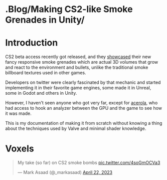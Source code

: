 <h1><span className="text-primary-dark">.</span>Blog<span className="text-primary-dark">/</span>Making CS2-like Smoke Grenades in Unity<span className="text-primary-dark">/</span></h1>

# Introduction
CS2 beta access recently got released, and they [showcased](https://youtu.be/_y9MpNcAitQ) their new fancy responsive smoke grenades which are actual 3D volumes that grow and react to the environment and bullets, unlike the traditional smoke billboard textures used in other games.

Developers on twitter were clearly fascinated by that mechanic and started implementing it in their favorite game engines, some made it in Unreal, some in Godot and others in Unity.

However, I haven't seen anyone who got very far, except for [acerola](https://youtu.be/ryB8hT5TMSg), who had access to hook an analyzer between the GPU and the game to see how it was made.

This is my documentation of making it from scratch without knowing a thing about the techniques used by Valve and minimal shader knowledge.

# Voxels

<blockquote class="twitter-tweet" data-theme="dark"><p lang="en" dir="ltr">My take (so far) on CS2 smoke bombs <a href="https://t.co/4soGmOCVa3">pic.twitter.com/4soGmOCVa3</a></p>&mdash; Mark Asaad (@_markasaad) <a href="https://twitter.com/_markasaad/status/1649570285815775232?ref_src=twsrc%5Etfw">April 22, 2023</a></blockquote> <script async src="https://platform.twitter.com/widgets.js" charset="utf-8"></script>